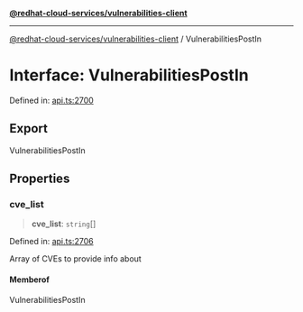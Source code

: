 [**@redhat-cloud-services/vulnerabilities-client**](../README.md)

***

[@redhat-cloud-services/vulnerabilities-client](../globals.md) / VulnerabilitiesPostIn

# Interface: VulnerabilitiesPostIn

Defined in: [api.ts:2700](https://github.com/charlesmulder/javascript-clients/blob/main/packages/vulnerabilities/api.ts#L2700)

## Export

VulnerabilitiesPostIn

## Properties

### cve\_list

> **cve\_list**: `string`[]

Defined in: [api.ts:2706](https://github.com/charlesmulder/javascript-clients/blob/main/packages/vulnerabilities/api.ts#L2706)

Array of CVEs to provide info about

#### Memberof

VulnerabilitiesPostIn
